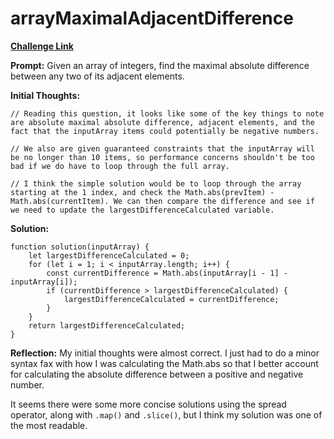 # arrayMaximalAdjacentDifference

[**Challenge Link**](https://app.codesignal.com/arcade/intro/level-5/EEJxjQ7oo7C5wAGjE)

**Prompt:** Given an array of integers, find the maximal absolute difference between any two of its adjacent elements.

**Initial Thoughts:**

```
// Reading this question, it looks like some of the key things to note are absolute maximal absolute difference, adjacent elements, and the fact that the inputArray items could potentially be negative numbers.

// We also are given guaranteed constraints that the inputArray will be no longer than 10 items, so performance concerns shouldn't be too bad if we do have to loop through the full array.

// I think the simple solution would be to loop through the array starting at the 1 index, and check the Math.abs(prevItem) - Math.abs(currentItem). We can then compare the difference and see if we need to update the largestDifferenceCalculated variable.
```

**Solution:**

```
function solution(inputArray) {
    let largestDifferenceCalculated = 0;
    for (let i = 1; i < inputArray.length; i++) {
        const currentDifference = Math.abs(inputArray[i - 1] - inputArray[i]);
        if (currentDifference > largestDifferenceCalculated) {
            largestDifferenceCalculated = currentDifference;
        }
    }
    return largestDifferenceCalculated;
}
```

**Reflection:** My initial thoughts were almost correct. I just had to do a minor syntax fax with how I was calculating the Math.abs so that I better account for calculating the absolute difference between a positive and negative number.

It seems there were some more concise solutions using the spread operator, along with `.map()` and `.slice()`, but I think my solution was one of the most readable.
